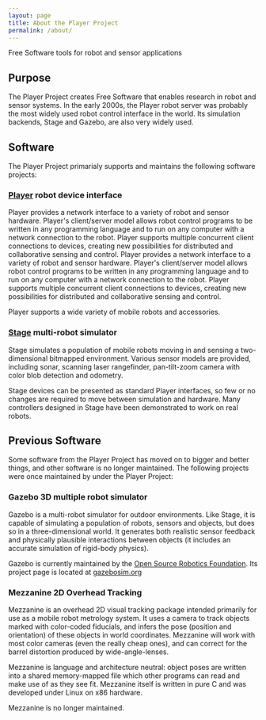 ```yaml
---
layout: page
title: About the Player Project
permalink: /about/
---
```

Free Software tools for robot and sensor applications

## Purpose
The Player Project creates Free Software that enables research in robot and sensor systems.
In the early 2000s, the Player robot server was probably the most widely used robot control interface in the world.
Its simulation backends, Stage and Gazebo, are also very widely used.

## Software
The Player Project primarialy supports and maintains the following software projects:

### [Player](/player) robot device interface
Player provides a network interface to a variety of robot and sensor hardware.
Player's client/server model allows robot control programs to be written in any programming language and to run on any computer with a network connection to the robot.
Player supports multiple concurrent client connections to devices, creating new possibilities for distributed and collaborative sensing and control.
Player provides a network interface to a variety of robot and sensor hardware.
Player's client/server model allows robot control programs to be written in any programming language and to run on any computer with a network connection to the robot.
Player supports multiple concurrent client connections to devices, creating new possibilities for distributed and collaborative sensing and control.

Player supports a wide variety of mobile robots and accessories.

### [Stage](/stage) multi-robot simulator
Stage simulates a population of mobile robots moving in and sensing a two-dimensional bitmapped environment.
Various sensor models are provided, including sonar, scanning laser rangefinder, pan-tilt-zoom camera with color blob detection and odometry.

Stage devices can be presented as standard Player interfaces, so few or no changes are required to move between simulation and hardware.
Many controllers designed in Stage have been demonstrated to work on real robots.

## Previous Software
Some software from the Player Project has moved on to bigger and better things, and other software is no longer maintained.
The following projects were once maintained by under the Player Project:

### Gazebo 3D multiple robot simulator
Gazebo is a multi-robot simulator for outdoor environments.
Like Stage, it is capable of simulating a population of robots, sensors and objects, but does so in a three-dimensional world.
It generates both realistic sensor feedback and physically plausible interactions between objects (it includes an accurate simulation of rigid-body physics).

Gazebo is currently maintained by the [Open Source Robotics Foundation](http://osrfoundation.org).
Its project page is located at [gazebosim.org](http://gazebosim.org)

### Mezzanine 2D Overhead Tracking
Mezzanine is an overhead 2D visual tracking package intended primarily for use as a mobile robot metrology system.
It uses a camera to track objects marked with color-coded fiducials, and infers the pose (position and orientation) of these objects in world coordinates.
Mezzanine will work with most color cameras (even the really cheap ones), and can correct for the barrel distortion produced by wide-angle-lenses.

Mezzanine is language and architecture neutral: object poses are written into a shared memory-mapped file which other programs can read and make use of as they see fit.
Mezzanine itself is written in pure C and was developed under Linux on x86 hardware.

Mezzanine is no longer maintained.
